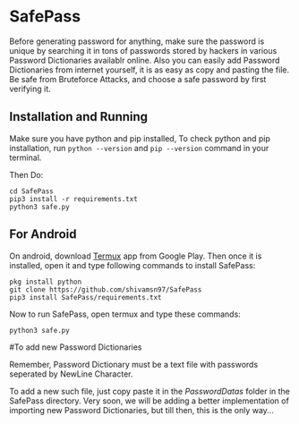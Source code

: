 # SafePass
Before generating password for anything, make sure the password is unique by searching it in tons of passwords stored by hackers in various Password Dictionaries availablr online. Also you can easily add Password Dictionaries from internet yourself, it is as easy as copy and pasting the file. Be safe from Bruteforce Attacks, and choose a safe password by first verifying it.

## Installation and Running

Make sure you have python and pip installed, To check python and pip installation, run `python --version` and `pip --version` command in your terminal. 

Then Do: 
```git clone https://github.com/shivamsn97/SafePass
cd SafePass
pip3 install -r requirements.txt
python3 safe.py
```
## For Android
On android, download [Termux](https://play.google.com/store/apps/details?id=com.termux) app from Google Play.
Then once it is installed, open it and type following commands to install SafePass:

```
pkg install python
git clone https://github.com/shivamsn97/SafePass 
pip3 install SafePass/requirements.txt
```

Now to run SafePass, open termux and type these commands:

```cd SafePass
python3 safe.py
```

#To add new Password Dictionaries

Remember, Password Dictionary must be a text file with passwords seperated by NewLine Character.

To add a new such file, just copy paste it in the *PasswordDatas* folder in the SafePass directory.
Very soon, we will be adding a better implementation of importing new Password Dictionaries, but till then, this is the only way...